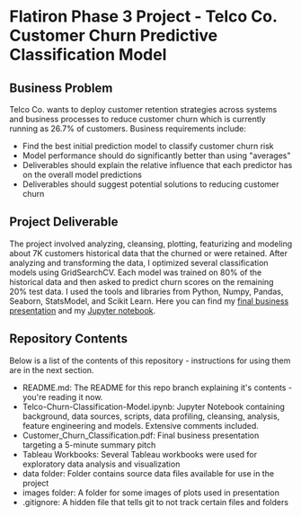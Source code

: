 # Flatiron Phase 3 Project - Telco Co. Customer Churn Predictive Classification Model

## Business Problem
Telco Co. wants to deploy customer retention strategies across systems and business processes to reduce customer churn which is currently running as 26.7% of customers. Business requirements include:

- Find the best initial prediction model to classify customer churn risk
- Model performance should do significantly better than using "averages"
- Deliverables should explain the relative influence that each predictor has on the overall model predictions
- Deliverables should suggest potential solutions to reducing customer churn

## Project Deliverable
The project involved analyzing, cleansing, plotting, featurizing and modeling about 7K customers historical data that the churned or were retained. After analyzing and transforming the data, I optimized several classification models using GridSearchCV. Each model was trained on 80% of the historical data and then asked to predict churn scores on the remaining 20% test data. I used the tools and libraries from Python, Numpy, Pandas, Seaborn, StatsModel, and Scikit Learn. Here you can find my [final business presentation][1] and my [Jupyter notebook][2].

## Repository Contents
Below is a list of the contents of this repository - instructions for using them are in the next section.

- README.md: The README for this repo branch explaining it's contents - you're reading it now.
- Telco-Churn-Classification-Model.ipynb: Jupyter Notebook containing background, data sources, scripts, data profiling, cleansing, analysis, feature engineering and models. Extensive comments included.
- Customer_Churn_Classification.pdf: Final business presentation targeting a 5-minute summary pitch
- Tableau Workbooks: Several Tableau workbooks were used for exploratory data analysis and visualization
- data folder: Folder contains source data files available for use in the project
- images folder: A folder for some images of plots used in presentation
- .gitignore: A hidden file that tells git to not track certain files and folders

[1]: <https://github.com/cutterback/p03-telco-churn-model/blob/98e4c3340c17e70fb3b4714a2a721c58affb8c15/Customer_Churn_Classification.pdf> "Customer Churn Predictive Project"
[2]: <https://github.com/cutterback/p03-telco-churn-model/blob/98e4c3340c17e70fb3b4714a2a721c58affb8c15/Telco-Churn-Classification-Model.ipynb> "Jupyter Notebook Telco Customer Churn Prediction Model" 

